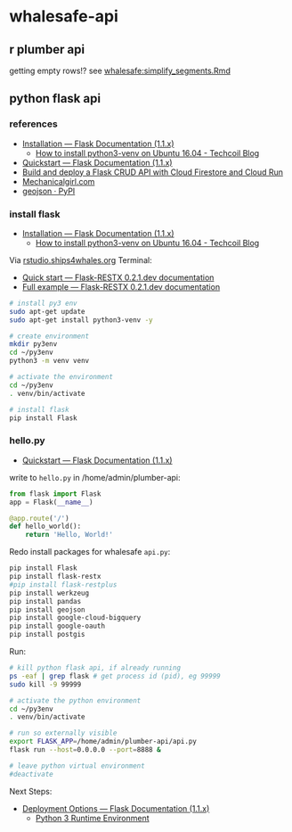 # whalesafe-api

## r plumber api

getting empty rows!? see [whalesafe:simplify_segments.Rmd](https://github.com/BenioffOceanInitiative/whalesafe/blob/91a06380bece08363652ee4813a8c5cae061c084/simplify_segments.Rmd#L86-L92)

## python flask api

### references

* [Installation — Flask Documentation (1.1.x)](https://flask.palletsprojects.com/en/1.1.x/installation/)
  * [How to install python3-venv on Ubuntu 16.04 - Techcoil Blog](https://www.techcoil.com/blog/how-to-install-python3-venv-on-ubuntu-16-04/)
* [Quickstart — Flask Documentation (1.1.x)](https://flask.palletsprojects.com/en/1.1.x/quickstart/)
* [Build and deploy a Flask CRUD API with Cloud Firestore and Cloud Run](https://cloud.google.com/community/tutorials/building-flask-api-with-cloud-firestore-and-deploying-to-cloud-run)
* [Mechanicalgirl.com](http://www.mechanicalgirl.com/post/using-google-cloud-functions-create-simple-post-endpoint-handle-data/)
* [geojson · PyPI](https://pypi.org/project/geojson/)


### install flask

* [Installation — Flask Documentation (1.1.x)](https://flask.palletsprojects.com/en/1.1.x/installation/)
  * [How to install python3-venv on Ubuntu 16.04 - Techcoil Blog](https://www.techcoil.com/blog/how-to-install-python3-venv-on-ubuntu-16-04/)

Via [rstudio.ships4whales.org](http://rstudio.ships4whales.org) Terminal:

* [Quick start — Flask-RESTX 0.2.1.dev documentation](https://flask-restx.readthedocs.io/en/latest/quickstart.html)
* [Full example — Flask-RESTX 0.2.1.dev documentation](https://flask-restx.readthedocs.io/en/latest/example.html)

```bash
# install py3 env
sudo apt-get update
sudo apt-get install python3-venv -y

# create environment
mkdir py3env
cd ~/py3env
python3 -m venv venv

# activate the environment
cd ~/py3env
. venv/bin/activate

# install flask
pip install Flask
```

### hello.py

* [Quickstart — Flask Documentation (1.1.x)](https://flask.palletsprojects.com/en/1.1.x/quickstart/)

write to `hello.py` in /home/admin/plumber-api:

```python
from flask import Flask
app = Flask(__name__)

@app.route('/')
def hello_world():
    return 'Hello, World!'
```

Redo install packages for whalesafe `api.py`:

```bash
pip install Flask
pip install flask-restx
#pip install flask-restplus
pip install werkzeug
pip install pandas
pip install geojson
pip install google-cloud-bigquery
pip install google-oauth
pip install postgis
```


Run:

```bash
# kill python flask api, if already running
ps -eaf | grep flask # get process id (pid), eg 99999
sudo kill -9 99999

# activate the python environment
cd ~/py3env
. venv/bin/activate

# run so externally visible
export FLASK_APP=/home/admin/plumber-api/api.py
flask run --host=0.0.0.0 --port=8888 &

# leave python virtual environment
#deactivate
```

Next Steps: 

* [Deployment Options — Flask Documentation (1.1.x)](https://flask.palletsprojects.com/en/1.1.x/deploying/#deployment)
  * [Python 3 Runtime Environment](https://cloud.google.com/appengine/docs/standard/python3/runtime)